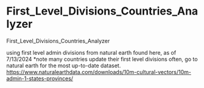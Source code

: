 # First_Level_Divisions_Countries_Analyzer
First_Level_Divisions_Countries_Analyzer

using first level admin divisions from natural earth found here, as of 7/13/2024 *note many countries update their first level divisions often, go to natural earth for the most up-to-date dataset.
https://www.naturalearthdata.com/downloads/10m-cultural-vectors/10m-admin-1-states-provinces/

